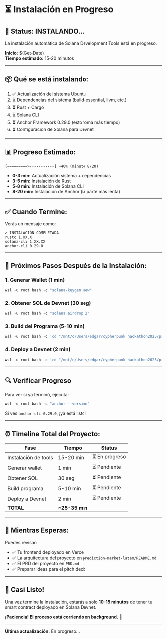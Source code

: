 # ⏳ Instalación en Progreso

## 🚀 **Status: INSTALANDO...**

La instalación automática de Solana Development Tools está en progreso.

**Inicio:** $(Get-Date)  
**Tiempo estimado:** 15-20 minutos

---

## 📦 **Qué se está instalando:**

1. ✅ Actualización del sistema Ubuntu
2. ⏳ Dependencias del sistema (build-essential, llvm, etc.)
3. ⏳ Rust + Cargo
4. ⏳ Solana CLI
5. ⏳ Anchor Framework 0.29.0 (esto toma más tiempo)
6. ⏳ Configuración de Solana para Devnet

---

## 📊 **Progreso Estimado:**

```
[=========>-----------] ~40% (minuto 8/20)
```

- **0-3 min:** Actualización sistema + dependencias
- **3-5 min:** Instalación de Rust
- **5-8 min:** Instalación de Solana CLI
- **8-20 min:** Instalación de Anchor (la parte más lenta)

---

## ✅ **Cuando Termine:**

Verás un mensaje como:

```
✓ INSTALACIÓN COMPLETADA
rustc 1.XX.X
solana-cli 1.XX.XX
anchor-cli 0.29.0
```

---

## 🎯 **Próximos Pasos Después de la Instalación:**

### **1. Generar Wallet (1 min)**

```powershell
wsl -u root bash -c "solana-keygen new"
```

### **2. Obtener SOL de Devnet (30 seg)**

```powershell
wsl -u root bash -c "solana airdrop 2"
```

### **3. Build del Programa (5-10 min)**

```powershell
wsl -u root bash -c 'cd "/mnt/c/Users/edgar/cypherpunk hackathon2025/prediction-market-latam" && yarn install && anchor build'
```

### **4. Deploy a Devnet (2 min)**

```powershell
wsl -u root bash -c 'cd "/mnt/c/Users/edgar/cypherpunk hackathon2025/prediction-market-latam" && anchor deploy --provider.cluster devnet'
```

---

## 🔍 **Verificar Progreso**

Para ver si ya terminó, ejecuta:

```powershell
wsl -u root bash -c "anchor --version"
```

Si ves `anchor-cli 0.29.0`, ¡ya está listo!

---

## ⏰ **Timeline Total del Proyecto:**

| Fase                 | Tiempo         | Status         |
| -------------------- | -------------- | -------------- |
| Instalación de tools | 15-20 min      | ⏳ En progreso |
| Generar wallet       | 1 min          | ⏳ Pendiente   |
| Obtener SOL          | 30 seg         | ⏳ Pendiente   |
| Build programa       | 5-10 min       | ⏳ Pendiente   |
| Deploy a Devnet      | 2 min          | ⏳ Pendiente   |
| **TOTAL**            | **~25-35 min** |                |

---

## 📝 **Mientras Esperas:**

Puedes revisar:

- ✅ Tu frontend deployado en Vercel
- ✅ La arquitectura del proyecto en `prediction-market-latam/README.md`
- ✅ El PRD del proyecto en `PRD.md`
- ✅ Preparar ideas para el pitch deck

---

## 🎉 **Casi Listo!**

Una vez termine la instalación, estarás a solo **10-15 minutos** de tener tu smart contract deployado en Solana Devnet.

**¡Paciencia! El proceso está corriendo en background. 🚀**

---

**Última actualización:** En progreso...





















